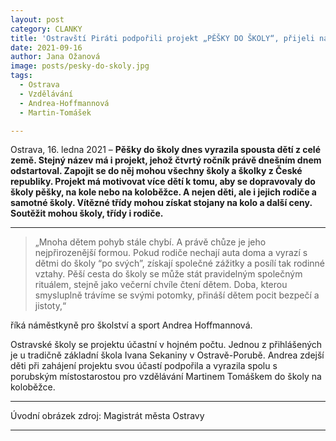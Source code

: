 ```yaml
---
layout: post
category: CLANKY
title: 'Ostravští Piráti podpořili projekt „PĚŠKY DO ŠKOLY“, přijeli na koloběžce'
date: 2021-09-16
author: Jana Ožanová
image: posts/pesky-do-skoly.jpg
tags:					
  - Ostrava
  - Vzdělávání		
  - Andrea-Hoffmannová			
  - Martin-Tomášek			

---
```


Ostrava, 16. ledna 2021 – **Pěšky do školy dnes vyrazila spousta dětí z celé země. Stejný název má i projekt, jehož čtvrtý ročník právě dnešním dnem odstartoval. Zapojit se do něj mohou všechny školy a školky z České republiky. Projekt má motivovat více dětí k tomu, aby se dopravovaly do školy pěšky, na kole nebo na koloběžce. A nejen děti, ale i jejich rodiče a samotné školy. Vítězné třídy mohou získat stojany na kolo a další ceny. Soutěžit mohou školy, třídy i rodiče.**

<hr />

> „Mnoha dětem pohyb stále chybí. A právě chůze je jeho nejpřirozenější formou. Pokud rodiče nechají auta doma a vyrazí s dětmi do školy “po svých”, získají společné zážitky a posílí tak rodinné vztahy. Pěší cesta do školy se může stát pravidelným společným rituálem, stejně jako večerní chvíle čtení dětem. Doba, kterou smysluplně trávíme se svými potomky, přináší dětem pocit bezpečí a jistoty,“

říká náměstkyně pro školství a sport Andrea Hoffmannová.

Ostravské školy se projektu účastní v hojném počtu. Jednou z přihlášených je u tradičně základní škola Ivana Sekaniny v Ostravě-Porubě. Andrea zdejší děti při zahájení projektu svou účastí podpořila a vyrazila spolu s porubským místostarostou pro vzdělávání Martinem Tomáškem do školy na koloběžce.

---

Úvodní obrázek zdroj: Magistrát města Ostravy
- - -
